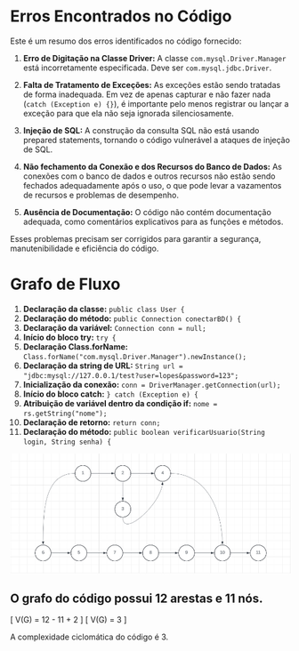 # Erros Encontrados no Código

Este é um resumo dos erros identificados no código fornecido:

1. **Erro de Digitação na Classe Driver:** A classe `com.mysql.Driver.Manager` está incorretamente especificada. Deve ser `com.mysql.jdbc.Driver`.

2. **Falta de Tratamento de Exceções:** As exceções estão sendo tratadas de forma inadequada. Em vez de apenas capturar e não fazer nada (`catch (Exception e) {}`), é importante pelo menos registrar ou lançar a exceção para que ela não seja ignorada silenciosamente.

3. **Injeção de SQL:** A construção da consulta SQL não está usando prepared statements, tornando o código vulnerável a ataques de injeção de SQL.

5. **Não fechamento da Conexão e dos Recursos do Banco de Dados:** As conexões com o banco de dados e outros recursos não estão sendo fechados adequadamente após o uso, o que pode levar a vazamentos de recursos e problemas de desempenho.

6. **Ausência de Documentação:** O código não contém documentação adequada, como comentários explicativos para as funções e métodos.

Esses problemas precisam ser corrigidos para garantir a segurança, manutenibilidade e eficiência do código.

# Grafo de Fluxo
1. **Declaração da classe:** `public class User {`
2. **Declaração do método:** `public Connection conectarBD() {`
3. **Declaração da variável:** `Connection conn = null;`
4. **Início do bloco try:** `try {`
5. **Declaração Class.forName:** `Class.forName("com.mysql.Driver.Manager").newInstance();`
6. **Declaração da string de URL:** `String url = "jdbc:mysql://127.0.0.1/test?user=lopes&password=123";`
7. **Inicialização da conexão:** `conn = DriverManager.getConnection(url);`
8. **Início do bloco catch:** `} catch (Exception e) {`
9. **Atribuição de variável dentro da condição if:** `nome = rs.getString("nome");`
10. **Declaração de retorno:** `return conn;`
11. **Declaração do método:** `public boolean verificarUsuario(String login, String senha) {`

![Grafo](fluxo.png)

## O grafo do código possui 12 arestas e 11 nós.

\[ V(G) = 12 - 11 + 2 \]
\[ V(G) = 3 \]

A complexidade ciclomática do código é 3.
